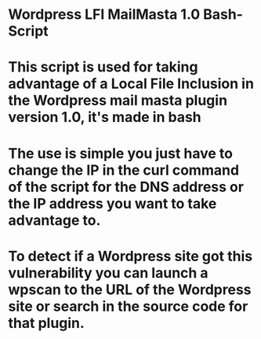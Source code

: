 # Wordpress LFI MailMasta 1.0 Bash-Script

# This script is used for taking advantage of a Local File Inclusion in the Wordpress mail masta plugin version 1.0, it's made in bash

# The use is simple you just have to change the IP in the curl command of the script for the DNS address or the IP address you want to take advantage to.

# To detect if a Wordpress site got this vulnerability you can launch a wpscan to the URL of the Wordpress site or search in the source code for that plugin.
